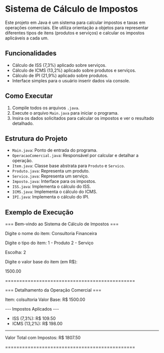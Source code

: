 # Sistema de Cálculo de Impostos

Este projeto em Java é um sistema para calcular impostos e taxas em operações comerciais. Ele utiliza orientação a objetos para representar diferentes tipos de itens (produtos e serviços) e calcular os impostos aplicáveis a cada um.

## Funcionalidades

- Cálculo de ISS (7,3%) aplicado sobre serviços.
- Cálculo de ICMS (13,2%) aplicado sobre produtos e serviços.
- Cálculo de IPI (21,9%) aplicado sobre produtos.
- Interface simples para o usuário inserir dados via console.

## Como Executar

1. Compile todos os arquivos `.java`.
2. Execute o arquivo `Main.java` para iniciar o programa.
3. Insira os dados solicitados para calcular os impostos e ver o resultado detalhado.

## Estrutura do Projeto

- `Main.java`: Ponto de entrada do programa.
- `OperacaoComercial.java`: Responsável por calcular e detalhar a operação.
- `Item.java`: Classe base abstrata para `Produto` e `Servico`.
- `Produto.java`: Representa um produto.
- `Servico.java`: Representa um serviço.
- `Imposto.java`: Interface para os impostos.
- `ISS.java`: Implementa o cálculo do ISS.
- `ICMS.java`: Implementa o cálculo do ICMS.
- `IPI.java`: Implementa o cálculo do IPI.

## Exemplo de Execução

=== Bem-vindo ao Sistema de Cálculo de Impostos ===

Digite o nome do item:
Consultoria Financeira

Digite o tipo do item:
1 - Produto
2 - Serviço

Escolha: 2

Digite o valor base do item (em R$):

1500.00

==============================================

=== Detalhamento da Operação Comercial ===

Item: colsultoria
Valor Base: R$ 1500.00

--- Impostos Aplicados ---

  - ISS (7,3%): R$ 109.50
  - ICMS (13,2%): R$ 198.00

----------------------------

Valor Total com Impostos: R$ 1807.50

==============================================

 
